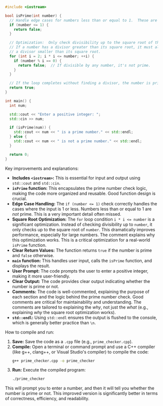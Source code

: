 ```cpp
#include <iostream>

bool isPrime(int number) {
  // Handle edge cases for numbers less than or equal to 1.  These are not prime.
  if (number <= 1) {
    return false;
  }

  // Optimization:  Only check divisibility up to the square root of the number.
  // If a number has a divisor greater than its square root, it must also have
  // a divisor smaller than its square root.
  for (int i = 2; i * i <= number; ++i) {
    if (number % i == 0) {
      return false;  // If divisible by any number, it's not prime.
    }
  }

  // If the loop completes without finding a divisor, the number is prime.
  return true;
}

int main() {
  int num;

  std::cout << "Enter a positive integer: ";
  std::cin >> num;

  if (isPrime(num)) {
    std::cout << num << " is a prime number." << std::endl;
  } else {
    std::cout << num << " is not a prime number." << std::endl;
  }

  return 0;
}
```

Key improvements and explanations:

- **Includes `<iostream>`:** This is essential for input and output using `std::cout` and `std::cin`.
- **`isPrime` function:** This encapsulates the prime number check logic, making the code more organized and reusable. Good function design is crucial.
- **Edge Case Handling:** The `if (number <= 1)` check correctly handles the cases where the input is 1 or less. Numbers less than or equal to 1 are _not_ prime. This is a very important detail often missed.
- **Square Root Optimization:** The `for` loop condition `i * i <= number` is a significant optimization. Instead of checking divisibility up to `number`, it only checks up to the square root of `number`. This dramatically improves performance, especially for large numbers. The comment explains why this optimization works. This is a critical optimization for a real-world `isPrime` function.
- **Clear Return Values:** The function returns `true` if the number is prime and `false` otherwise.
- **`main` function:** This handles user input, calls the `isPrime` function, and displays the result.
- **User Prompt:** The code prompts the user to enter a positive integer, making it more user-friendly.
- **Clear Output:** The code provides clear output indicating whether the number is prime or not.
- **Comments:** The code is well-commented, explaining the purpose of each section and the logic behind the prime number check. Good comments are critical for maintainability and understanding. The comments are tailored to explaining the _why_, not just the _what_ (e.g., explaining _why_ the square root optimization works).
- **`std::endl`:** Using `std::endl` ensures the output is flushed to the console, which is generally better practice than `\n`.

How to compile and run:

1. **Save:** Save the code as a `.cpp` file (e.g., `prime_checker.cpp`).
2. **Compile:** Open a terminal or command prompt and use a C++ compiler (like g++, clang++, or Visual Studio's compiler) to compile the code:
   ```bash
   g++ prime_checker.cpp -o prime_checker
   ```
3. **Run:** Execute the compiled program:
   ```bash
   ./prime_checker
   ```

This will prompt you to enter a number, and then it will tell you whether the number is prime or not. This improved version is significantly better in terms of correctness, efficiency, and readability.

